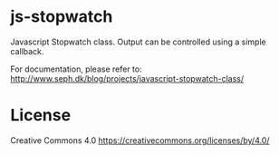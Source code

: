 js-stopwatch
============

Javascript Stopwatch class. Output can be controlled using a simple callback.

For documentation, please refer to:
http://www.seph.dk/blog/projects/javascript-stopwatch-class/

License
=======
Creative Commons 4.0
https://creativecommons.org/licenses/by/4.0/
